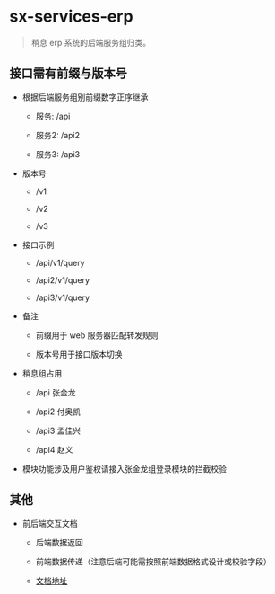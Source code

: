 # sx-services-erp

> 稍息 erp 系统的后端服务组归类。


## 接口需有前缀与版本号

+ 根据后端服务组别前缀数字正序继承

  - 服务: /api

  - 服务2: /api2

  - 服务3: /api3

+ 版本号

  - /v1

  - /v2

  - /v3

+ 接口示例

  - /api/v1/query

  - /api2/v1/query

  - /api3/v1/query

+ 备注

  - 前缀用于 web 服务器匹配转发规则

  - 版本号用于接口版本切换

+ 稍息组占用

  - /api 张金龙

  - /api2 付奥凯

  - /api3 孟佳兴

  - /api4 赵义

+ 模块功能涉及用户鉴权请接入张金龙组登录模块的拦截校验


## 其他

+ 前后端交互文档

  - 后端数据返回

  - 前端数据传递（注意后端可能需按照前端数据格式设计或校验字段）

  - [文档地址]



[文档地址]: ./data-specification.md
